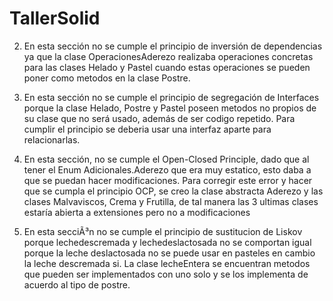 ﻿# TallerSolid

2. En esta sección no se cumple el principio de inversión de dependencias ya que la clase OperacionesAderezo realizaba operaciones concretas para las clases Helado y Pastel cuando estas operaciones se pueden poner como metodos en la clase Postre.

3. En esta sección no se cumple el principio de segregación de Interfaces porque la clase Helado, Postre y Pastel poseen metodos no propios de su clase que no será usado, además de ser codigo repetido. Para cumplir el principio se deberia usar una interfaz aparte para relacionarlas.

4. En esta sección, no se cumple el Open-Closed Principle, dado que al tener el Enum Adicionales.Aderezo que era muy estatico, esto daba a que se puedan hacer modificaciones. Para corregir este error y hacer que se cumpla el principio OCP, se creo la clase abstracta Aderezo y las clases Malvaviscos, Crema y Frutilla, de tal manera las 3 ultimas clases estaría abierta a extensiones pero no a modificaciones

5. En esta secciÃ³n no se cumple el principio de sustitucion de Liskov porque lechedescremada y lechedeslactosada no se comportan igual porque la leche deslactosada no se puede usar en pasteles en cambio la leche descremada si. La clase lecheEntera se encuentran metodos que pueden ser implementados con uno solo y se los implementa de acuerdo al tipo de postre.
